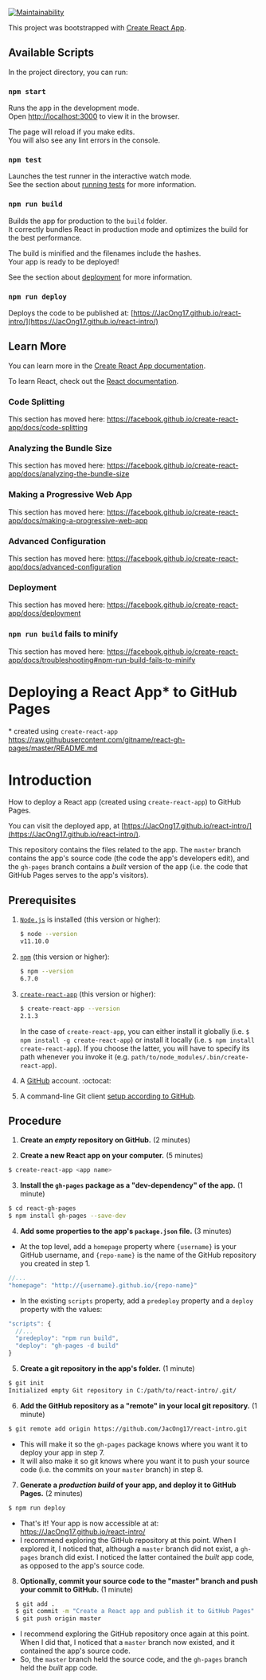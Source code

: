 [![Maintainability](https://api.codeclimate.com/v1/badges/2510b63e7c562c6a0691/maintainability)](https://codeclimate.com/github/JacOng17/react-intro/maintainability)

This project was bootstrapped with [Create React App](https://github.com/facebook/create-react-app).

## Available Scripts

In the project directory, you can run:

### `npm start`

Runs the app in the development mode.<br>
Open [http://localhost:3000](http://localhost:3000) to view it in the browser.

The page will reload if you make edits.<br>
You will also see any lint errors in the console.

### `npm test`

Launches the test runner in the interactive watch mode.<br>
See the section about [running tests](https://facebook.github.io/create-react-app/docs/running-tests) for more information.

### `npm run build`

Builds the app for production to the `build` folder.<br>
It correctly bundles React in production mode and optimizes the build for the best performance.

The build is minified and the filenames include the hashes.<br>
Your app is ready to be deployed!

See the section about [deployment](https://facebook.github.io/create-react-app/docs/deployment) for more information.

### `npm run deploy`

Deploys the code to be published at: [https://JacOng17.github.io/react-intro/](https://JacOng17.github.io/react-intro/)

## Learn More

You can learn more in the [Create React App documentation](https://facebook.github.io/create-react-app/docs/getting-started).

To learn React, check out the [React documentation](https://reactjs.org/).

### Code Splitting

This section has moved here: https://facebook.github.io/create-react-app/docs/code-splitting

### Analyzing the Bundle Size

This section has moved here: https://facebook.github.io/create-react-app/docs/analyzing-the-bundle-size

### Making a Progressive Web App

This section has moved here: https://facebook.github.io/create-react-app/docs/making-a-progressive-web-app

### Advanced Configuration

This section has moved here: https://facebook.github.io/create-react-app/docs/advanced-configuration

### Deployment

This section has moved here: https://facebook.github.io/create-react-app/docs/deployment

### `npm run build` fails to minify

This section has moved here: https://facebook.github.io/create-react-app/docs/troubleshooting#npm-run-build-fails-to-minify

# Deploying a React App* to GitHub Pages

\* created using `create-react-app`
https://raw.githubusercontent.com/gitname/react-gh-pages/master/README.md

# Introduction

How to deploy a React app (created using `create-react-app`) to GitHub Pages.

You can visit the deployed app, at [https://JacOng17.github.io/react-intro/](https://JacOng17.github.io/react-intro/).

This repository contains the files related to the app. The `master` branch contains the app's source code (the code the app's developers edit), and the `gh-pages` branch contains a *built* version of the app (i.e. the code that GitHub Pages serves to the app's visitors).

## Prerequisites

1. [`Node.js`](https://nodejs.org/) is installed (this version or higher):

    ```sh
    $ node --version
    v11.10.0
    ```

2. [`npm`](https://nodejs.org/) (this version or higher):

    ```sh
    $ npm --version
    6.7.0
    ```
3. [`create-react-app`](https://github.com/facebookincubator/create-react-app) (this version or higher):

    ```sh
    $ create-react-app --version
    2.1.3
    ```

    In the case of `create-react-app`, you can either install it globally (i.e. `$ npm install -g create-react-app`) or install it locally (i.e. `$ npm install create-react-app`). If you choose the latter, you will have to specify its path whenever you invoke it (e.g. `path/to/node_modules/.bin/create-react-app`).

4. A [GitHub](https://www.github.com) account. :octocat:

5. A command-line Git client [setup according to GitHub](https://help.github.com/articles/set-up-git/).

## Procedure

1. **Create an *empty* repository on GitHub.** (2 minutes)

2. **Create a new React app on your computer.** (5 minutes)

```sh
$ create-react-app <app name>
```

3. **Install the `gh-pages` package as a "dev-dependency" of the app.** (1 minute)

```sh
$ cd react-gh-pages
$ npm install gh-pages --save-dev
```

4. **Add some properties to the app's `package.json` file.** (3 minutes)

* At the top level, add a `homepage` property where `{username}` is your GitHub username, and `{repo-name}` is the name of the GitHub repository you created in step 1.

```js
//...
"homepage": "http://{username}.github.io/{repo-name}"
```

* In the existing `scripts` property, add a `predeploy` property and a `deploy` property with the values:

```js
"scripts": {
  //...
  "predeploy": "npm run build",
  "deploy": "gh-pages -d build"
}
```

5. **Create a git repository in the app's folder.** (1 minute)

```sh
$ git init
Initialized empty Git repository in C:/path/to/react-intro/.git/
```

6. **Add the GitHub repository as a "remote" in your local git repository.** (1 minute)

```sh
$ git remote add origin https://github.com/JacOng17/react-intro.git
```

* This will make it so the `gh-pages` package knows where you want it to deploy your app in step 7.
* It will also make it so git knows where you want it to push your source code (i.e. the commits on your `master` branch) in step 8.

7. **Generate a *production build* of your app, and deploy it to GitHub Pages.** (2 minutes)

```sh
$ npm run deploy
```

* That's it! Your app is now accessible at at: https://JacOng17.github.io/react-intro/
* I recommend exploring the GitHub repository at this point. When I explored it, I noticed that, although a `master` branch did not exist, a `gh-pages` branch did exist. I noticed the latter contained the *built* app code, as opposed to the app's source code.

8. **Optionally, commit your source code to the "master" branch and push your commit to GitHub.** (1 minute)

```sh
  $ git add .
  $ git commit -m "Create a React app and publish it to GitHub Pages"
  $ git push origin master
  ```

* I recommend exploring the GitHub repository once again at this point. When I did that, I noticed that a `master` branch now existed, and it contained the app's source code.
* So, the `master` branch held the source code, and the `gh-pages` branch held the *built* app code.
